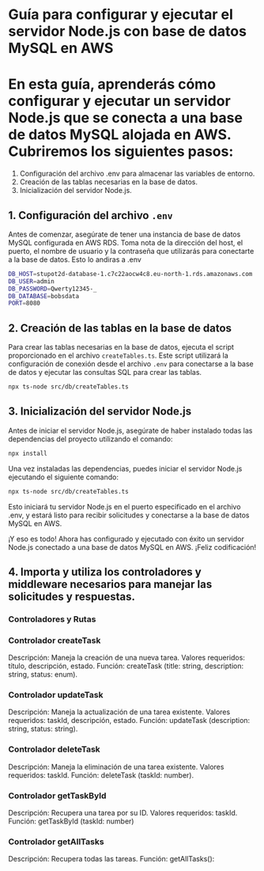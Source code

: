 
# Guía para configurar y ejecutar el servidor Node.js con base de datos MySQL en AWS

# En esta guía, aprenderás cómo configurar y ejecutar un servidor Node.js que se conecta a una base de datos MySQL alojada en AWS. Cubriremos los siguientes pasos:

1. Configuración del archivo .env para almacenar las variables de entorno.
2. Creación de las tablas necesarias en la base de datos.
3. Inicialización del servidor Node.js.

##  1. Configuración del archivo `.env`

Antes de comenzar, asegúrate de tener una instancia de base de datos MySQL configurada en AWS RDS. Toma nota de la dirección del host, el puerto, el nombre de usuario y la contraseña que utilizarás para conectarte a la base de datos. Esto lo andiras a .env

```bash
DB_HOST=stupot2d-database-1.c7c22aocw4c8.eu-north-1.rds.amazonaws.com
DB_USER=admin
DB_PASSWORD=Qwerty12345-_
DB_DATABASE=bobsdata
PORT=8080
```
## 2. Creación de las tablas en la base de datos

Para crear las tablas necesarias en la base de datos, ejecuta el script proporcionado en el archivo `createTables.ts`. Este script utilizará la configuración de conexión desde el archivo `.env` para conectarse a la base de datos y ejecutar las consultas SQL para crear las tablas.

```bash
npx ts-node src/db/createTables.ts
```
## 3. Inicialización del servidor Node.js
Antes de iniciar el servidor Node.js, asegúrate de haber instalado todas las dependencias del proyecto utilizando el comando:

```bash
npx install
```
Una vez instaladas las dependencias, puedes iniciar el servidor Node.js ejecutando el siguiente comando:

```bash
npx ts-node src/db/createTables.ts
```
Esto iniciará tu servidor Node.js en el puerto especificado en el archivo .env, y estará listo para recibir solicitudes y conectarse a la base de datos MySQL en AWS.

¡Y eso es todo! Ahora has configurado y ejecutado con éxito un servidor Node.js conectado a una base de datos MySQL en AWS. ¡Feliz codificación!

## 4. Importa y utiliza los controladores y middleware necesarios para manejar las solicitudes y respuestas.

### Controladores y Rutas

### Controlador createTask
Descripción: Maneja la creación de una nueva tarea.
Valores requeridos: título, descripción, estado.
Función: createTask
    (title: string, description: string, status: enum).

### Controlador updateTask
Descripción: Maneja la actualización de una tarea existente.
Valores requeridos: taskId, descripción, estado.
Función: updateTask
    (description: string, status: string).

### Controlador deleteTask
Descripción: Maneja la eliminación de una tarea existente.
Valores requeridos: taskId.
Función: deleteTask
    (taskId: number).

### Controlador getTaskById
Descripción: Recupera una tarea por su ID.
Valores requeridos: taskId.
Función: getTaskById
    (taskId: number)

### Controlador getAllTasks
Descripción: Recupera todas las tareas.
    Función: getAllTasks():






